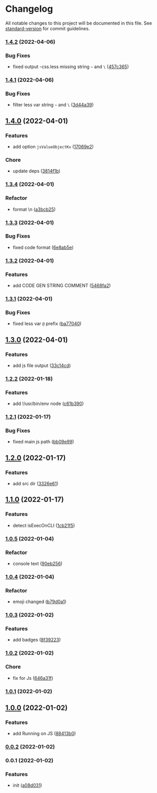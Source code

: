 # Changelog

All notable changes to this project will be documented in this file. See [standard-version](https://github.com/conventional-changelog/standard-version) for commit guidelines.

### [1.4.2](https://github.com/SolidZORO/less-var-to-css-var/compare/v1.4.1...v1.4.2) (2022-04-06)


### Bug Fixes

* fixed output -css.less missing string `~` and `\` ([457c365](https://github.com/SolidZORO/less-var-to-css-var/commit/457c365d4465c7ac1a4485ff7f0b0e66718fb0f9))

### [1.4.1](https://github.com/SolidZORO/less-var-to-css-var/compare/v1.4.0...v1.4.1) (2022-04-06)


### Bug Fixes

* filter less var string `~` and `\` ([3d44a39](https://github.com/SolidZORO/less-var-to-css-var/commit/3d44a39b742d9c3aeb4bfe0dfa787a95128ccd0d))

## [1.4.0](https://github.com/SolidZORO/less-var-to-css-var/compare/v1.3.4...v1.4.0) (2022-04-01)


### Features

* add option `jsValueObjectKv` ([17069e2](https://github.com/SolidZORO/less-var-to-css-var/commit/17069e2597b8c421be02fb03e171f302b1b9f366))


### Chore

* update deps ([3814f1b](https://github.com/SolidZORO/less-var-to-css-var/commit/3814f1ba9a470cd3682f008d394a8cd70d8a8bff))

### [1.3.4](https://github.com/SolidZORO/less-var-to-css-var/compare/v1.3.3...v1.3.4) (2022-04-01)


### Refactor

* format \n ([a3bcb25](https://github.com/SolidZORO/less-var-to-css-var/commit/a3bcb25eb9493ae38aa98c8c541c0ef595c2dc04))

### [1.3.3](https://github.com/SolidZORO/less-var-to-css-var/compare/v1.3.2...v1.3.3) (2022-04-01)


### Bug Fixes

* fixed code format ([6e8ab5e](https://github.com/SolidZORO/less-var-to-css-var/commit/6e8ab5ee355f1dd41deea56413d0817a358bb3d1))

### [1.3.2](https://github.com/SolidZORO/less-var-to-css-var/compare/v1.3.1...v1.3.2) (2022-04-01)


### Features

* add CODE GEN STRING COMMENT ([5468fa2](https://github.com/SolidZORO/less-var-to-css-var/commit/5468fa2d4a982b5629fcbeb8a851cc4e785d0f3d))

### [1.3.1](https://github.com/SolidZORO/less-var-to-css-var/compare/v1.3.0...v1.3.1) (2022-04-01)


### Bug Fixes

* fixed less var `@` prefix ([ba77040](https://github.com/SolidZORO/less-var-to-css-var/commit/ba770408575b5738e2f3a983d9760674bab36bea))

## [1.3.0](https://github.com/SolidZORO/less-var-to-css-var/compare/v1.2.2...v1.3.0) (2022-04-01)


### Features

* add js file output ([33c14cd](https://github.com/SolidZORO/less-var-to-css-var/commit/33c14cd1b1978d42c3b7a2cb4bb410aa4308a7bf))

### [1.2.2](https://github.com/SolidZORO/less-var-to-css-var/compare/v1.2.1...v1.2.2) (2022-01-18)


### Features

* add !/usr/bin/env node ([c61b390](https://github.com/SolidZORO/less-var-to-css-var/commit/c61b3908765b51139963a1d9c3c4a0be85ec011d))

### [1.2.1](https://github.com/SolidZORO/less-var-to-css-var/compare/v1.2.0...v1.2.1) (2022-01-17)


### Bug Fixes

* fixed main js path ([bb09e99](https://github.com/SolidZORO/less-var-to-css-var/commit/bb09e993b37568365c420179f999085bf0413f66))

## [1.2.0](https://github.com/SolidZORO/less-var-to-css-var/compare/v1.1.0...v1.2.0) (2022-01-17)


### Features

* add src dir ([3326e61](https://github.com/SolidZORO/less-var-to-css-var/commit/3326e61e919b4d08236607870b4e9aa8cc611223))

## [1.1.0](https://github.com/SolidZORO/less-var-to-css-var/compare/v1.0.5...v1.1.0) (2022-01-17)


### Features

* detect isExecOnCLI ([1cb21f5](https://github.com/SolidZORO/less-var-to-css-var/commit/1cb21f573102e563e820d6f4d2a4c33ce3809473))

### [1.0.5](https://github.com/SolidZORO/less-var-to-css-var/compare/v1.0.4...v1.0.5) (2022-01-04)


### Refactor

* console text ([90eb256](https://github.com/SolidZORO/less-var-to-css-var/commit/90eb256cb5328935e5b2528f2c439bc39df75a44))

### [1.0.4](https://github.com/SolidZORO/less-var-to-css-var/compare/v1.0.3...v1.0.4) (2022-01-04)


### Refactor

* emoji changed ([b79d0a1](https://github.com/SolidZORO/less-var-to-css-var/commit/b79d0a1f0058484c37a5bfa547dc7ae1ae806d3b))

### [1.0.3](https://github.com/SolidZORO/less-var-to-css-var/compare/v1.0.2...v1.0.3) (2022-01-02)


### Features

* add badges ([8f39223](https://github.com/SolidZORO/less-var-to-css-var/commit/8f39223db13eb1078efa33f4e3b07765ef8b05a0))

### [1.0.2](https://github.com/SolidZORO/less-var-to-css-var/compare/v1.0.1...v1.0.2) (2022-01-02)


### Chore

* fix for Js ([646a31f](https://github.com/SolidZORO/less-var-to-css-var/commit/646a31f95904239b81224ab142781dee9a662fd7))

### [1.0.1](https://github.com/SolidZORO/less-var-to-css-var/compare/v1.0.0...v1.0.1) (2022-01-02)

## [1.0.0](https://github.com/SolidZORO/less-var-to-css-var/compare/v0.0.2...v1.0.0) (2022-01-02)


### Features

* add Running on JS ([88413b0](https://github.com/SolidZORO/less-var-to-css-var/commit/88413b09daa297f2bdd60c29dfa47638b70447c6))

### [0.0.2](https://github.com/SolidZORO/less-var-to-css-var/compare/v0.0.1...v0.0.2) (2022-01-02)

### 0.0.1 (2022-01-02)


### Features

* init ([a08d031](https://github.com/SolidZORO/less-var-to-css-var/commit/a08d031698156e8448d99d18b2d083e9810fe915))
